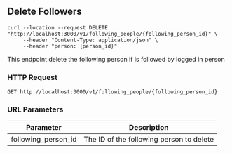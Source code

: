 ## Delete Followers

```shell
curl --location --request DELETE "http://localhost:3000/v1/following_people/{following_person_id}" \
     --header "Content-Type: application/json" \
     --header "person: {person_id}"
```

This endpoint delete the following person if is followed by logged in person

### HTTP Request

`GET http://localhost:3000/v1/following_people/{following_person_id}`

### URL Parameters

Parameter | Description
--------- | -----------
following_person_id | The ID of the following person to delete
